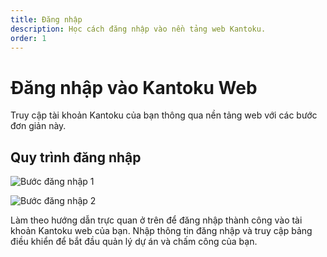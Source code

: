 ```yaml
---
title: Đăng nhập
description: Học cách đăng nhập vào nền tảng web Kantoku.
order: 1
---
```


# Đăng nhập vào Kantoku Web

Truy cập tài khoản Kantoku của bạn thông qua nền tảng web với các bước đơn giản này.

## Quy trình đăng nhập

![Bước đăng nhập 1](/guide-books/web-version/01-login-1.jpg)

![Bước đăng nhập 2](/guide-books/web-version/01-login-2.jpg)

Làm theo hướng dẫn trực quan ở trên để đăng nhập thành công vào tài khoản Kantoku web của bạn. Nhập thông tin đăng nhập và truy cập bảng điều khiển để bắt đầu quản lý dự án và chấm công của bạn.
